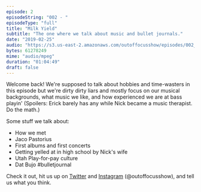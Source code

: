 ```yaml
---
episode: 2
episodeString: "002 - "
episodeType: "full"
title: "Milk Yield"
subtitle: "The one where we talk about music and bullet journals."
date: "2019-02-25"
audio: "https://s3.us-east-2.amazonaws.com/outoffocusshow/episodes/002_milk-yield.mp3"
bytes: 61278249
mime: "audio/mpeg"
duration: "01:04:49"
draft: false
---
```


Welcome back! We're supposed to talk about hobbies and time-wasters in this episode but we're dirty dirty liars and mostly focus on our musical backgrounds, what music we like, and how experienced we are at bass playin' (Spoilers: Erick barely has any while Nick became a music therapist. Do the math.)

Some stuff we talk about:
- How we met
- Jaco Pastorius
- First albums and first concerts
- Getting yelled at in high school by Nick's wife
- Utah Play-for-pay culture
- Dat Bujo \#bulletjournal

Check it out, hit us up on [Twitter][twit] and [Instagram][insta] (\@outoffocusshow), and tell us what you think.

[twit]: https://twitter.com/outoffocusshow
[insta]: https://instagram.com/outoffocusshow

